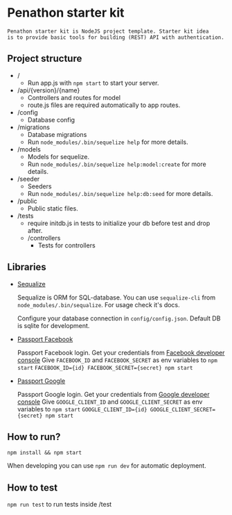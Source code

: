 # Penathon starter kit
    Penathon starter kit is NodeJS project template. Starter kit idea
    is to provide basic tools for building (REST) API with authentication.
     
## Project structure
* /
    * Run app.js with `npm start` to start your server.
* /api/{version}/{name}
    * Controllers and routes for model
    * route.js files are required automatically to app routes.
* /config
    * Database config
* /migrations
    * Database migrations
    * Run `node_modules/.bin/sequelize help` for more details.
* /models
    * Models for sequelize.
    * Run `node_modules/.bin/sequelize help:model:create`  for more details.
* /seeder
    * Seeders
    * Run `node_modules/.bin/sequelize help:db:seed`  for more details.
* /public
    * Public static files.
* /tests
    * require initdb.js in tests to initialize your db before test and drop after. 
    * /controllers
        * Tests for controllers
        
    
    
## Libraries
* [Sequalize](http://docs.sequelizejs.com/en/latest/)

    Sequalize is ORM for SQL-database. You can use `sequalize-cli` from
    `node_modules/.bin/sequalize`. For usage check it's docs.
    
    
    Configure your database connection in `config/config.json`. 
    Default DB is sqlite for development. 
    
* [Passport Facebook](https://github.com/jaredhanson/passport-facebook)
    
    Passport Facebook login.
    Get your credentials from [Facebook developer console](https://developers.facebook.com/)
    Give `FACEBOOK_ID` and `FACEBOOK_SECRET` as env variables to `npm start`
    `FACEBOOK_ID={id} FACEBOOK_SECRET={secret} npm start`
    
* [Passport Google](https://github.com/jaredhanson/passport-google-oauth2)
    
    Passport Google login.
    Get your credentials from [Google developer console](https://console.developers.google.com/)
    Give `GOOGLE_CLIENT_ID` and `GOOGLE_CLIENT_SECRET` as env variables to `npm start`
    `GOOGLE_CLIENT_ID={id} GOOGLE_CLIENT_SECRET={secret} npm start`
    
## How to run?
`npm install && npm start`


When developing you can use `npm run dev` for automatic deployment.

## How to test
`npm run test` to run tests inside /test